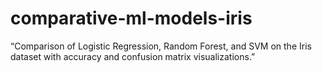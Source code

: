 # comparative-ml-models-iris
“Comparison of Logistic Regression, Random Forest, and SVM on the Iris dataset with accuracy and confusion matrix visualizations.”

